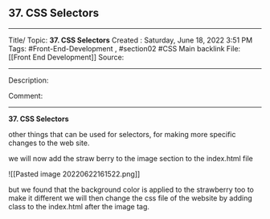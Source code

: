 ## 37. CSS Selectors

---

Title/ Topic: __37. CSS Selectors__
Created : Saturday, June 18, 2022 3:51 PM
Tags: #Front-End-Development , #section02  #CSS 
Main backlink File:[[Front End Development]]
Source: 

---
Description: 

Comment: 

---

__37. CSS Selectors__

other things that can be used for selectors, for making more specific changes to the web site.

we will now add the straw berry to the image section to the index.html file 
 
![[Pasted image 20220622161522.png]]

but we found  that the background color is applied to the strawberry too to make it different we will then change the css file of the website by adding class to the index.html after the image tag.















